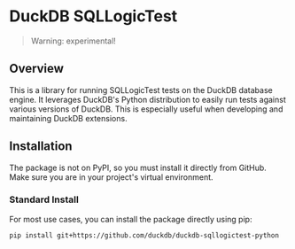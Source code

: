 # DuckDB SQLLogicTest

> Warning: experimental!

## Overview

This is a library for running SQLLogicTest tests on the DuckDB database engine. It leverages DuckDB's Python distribution to easily run tests against various versions of DuckDB. This is especially useful when developing and maintaining DuckDB extensions.

## Installation

The package is not on PyPI, so you must install it directly from GitHub. Make sure you are in your project's virtual environment.

### Standard Install

For most use cases, you can install the package directly using pip:
```bash
pip install git+https://github.com/duckdb/duckdb-sqllogictest-python
```
